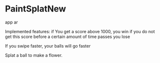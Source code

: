 # PaintSplatNew
app ar

Implemented features:
  if You get a score above 1000, you win
  if you do not get this score before a certain amount of time passes you lose
  
  If you swipe faster, your balls will go faster
  
  Splat a ball to make a flower.
